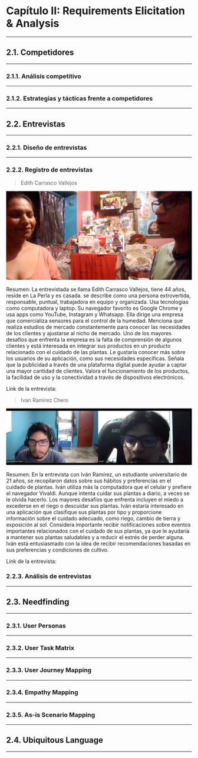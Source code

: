 # Capítulo II: Requirements Elicitation & Analysis
---
## 2.1. Competidores
---
### 2.1.1. Análisis competitivo
---
### 2.1.2. Estrategias y tácticas frente a competidores
---
## 2.2. Entrevistas
---
### 2.2.1. Diseño de entrevistas
---
### 2.2.2. Registro de entrevistas

>Edith Carrasco Vallejos

![Entrevista-Proveedor](./assets/2.2.2.Registro-Entrevista-Edith/Entrevista-Provedor.PNG)

Resumen: La entrevistada se llama Edith Carrasco Vallejos, tiene 44 años, reside en La Perla y es casada. se describe como una persona extrovertida, responsable, puntual, trabajadora en equipo y organizada. Usa tecnologías como computadora y laptop. Su navegador favorito es Google Chrome y usa apps como YouTube, Instagram y Whatsapp. Ella dirige una empresa que comercializa sensores para el control de la humedad. Menciona que realiza estudios de mercado constantemente para conocer las necesidades de los clientes y ajustarse al nicho de mercado. Uno de los mayores desafíos que enfrenta la empresa es la falta de comprensión de algunos clientes y está interesada en integrar sus productos en un producto relacionado con el cuidado de las plantas. Le gustaría conocer más sobre los usuarios de su aplicación, como sus necesidades específicas. Señala que la publicidad a través de una plataforma digital puede ayudar a captar una mayor cantidad de clientes. Valora el funcionamiento de los productos, la facilidad de uso y la conectividad a través de dispositivos electrónicos.

Link de la entrevista:

>Ivan Ramirez Chero

![Entrevista-PropietarioDePlantas](./assets/2.2.2.Registro-Entrevista-Ivan/Entrevista-PropietaroPlanta.JPG)

Resumen: En la entrevista con Iván Ramírez, un estudiante universitario de 21 años, se recopilaron datos sobre sus hábitos y preferencias en el cuidado de plantas. Iván utiliza más la computadora que el celular y prefiere el navegador Vivaldi. Aunque intenta cuidar sus plantas a diario, a veces se le olvida hacerlo. Los mayores desafíos que enfrenta incluyen el miedo a excederse en el riego o descuidar sus plantas. Iván estaría interesado en una aplicación que clasifique sus plantas por tipo y proporcione información sobre el cuidado adecuado, como riego, cambio de tierra y exposición al sol. Considera importante recibir notificaciones sobre eventos importantes relacionados con el cuidado de sus plantas, ya que le ayudaría a mantener sus plantas saludables y a reducir el estrés de perder alguna. Iván está entusiasmado con la idea de recibir recomendaciones basadas en sus preferencias y condiciones de cultivo.

Link de la entrevista:

### 2.2.3. Análisis de entrevistas
---
## 2.3. Needfinding
---
### 2.3.1. User Personas
---
### 2.3.2. User Task Matrix
---
### 2.3.3. User Journey Mapping
---
### 2.3.4. Empathy Mapping
---
### 2.3.5. As-is Scenario Mapping
---
## 2.4. Ubiquitous Language
---